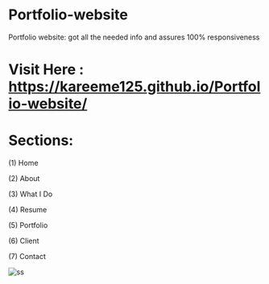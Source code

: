 # Portfolio-website
Portfolio website: got all the needed info and assures 100% responsiveness


# Visit Here :  https://kareeme125.github.io/Portfolio-website/

# Sections:
(1) Home

(2) About

(3) What I Do

(4) Resume

(5) Portfolio

(6) Client

(7) Contact


![ss](https://user-images.githubusercontent.com/61433385/187082929-2183af61-70a7-40fe-8daf-ac8826f4515c.png)

